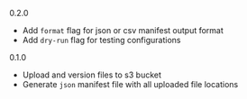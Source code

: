 0.2.0

- Add `format` flag for json or csv manifest output format
- Add `dry-run` flag for testing configurations

0.1.0

- Upload and version files to s3 bucket
- Generate `json` manifest file with all uploaded file locations

